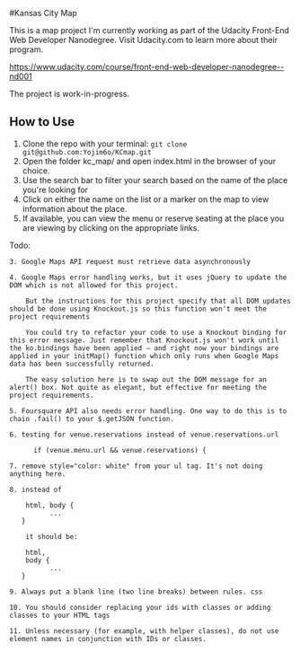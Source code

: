 #Kansas City Map

This is a map project I'm currently working as part of the Udacity Front-End Web Developer Nanodegree. Visit Udacity.com to learn more about their program.

https://www.udacity.com/course/front-end-web-developer-nanodegree--nd001

The project is work-in-progress.

## How to Use

1. Clone the repo with your terminal: `git clone git@github.com:Yojim6o/KCmap.git`
2. Open the folder kc_map/ and open index.html in the browser of your choice.
3. Use the search bar to filter your search based on the name of the place you're looking for
4. Click on either the name on the list or a marker on the map to view information about the place.
5. If available, you can view the menu or reserve seating at the place you are viewing by clicking on the appropriate links.


Todo:

	3. Google Maps API request must retrieve data asynchronously
    
    4. Google Maps error handling works, but it uses jQuery to update the DOM which is not allowed for this project.

    	But the instructions for this project specify that all DOM updates should be done using Knockout.js so this function won't meet the project requirements

		You could try to refactor your code to use a Knockout binding for this error message. Just remember that Knockout.js won't work until the ko.bindings have been applied – and right now your bindings are applied in your initMap() function which only runs when Google Maps data has been successfully returned.

		The easy solution here is to swap out the DOM message for an alert() box. Not quite as elegant, but effective for meeting the project requirements.
    
    5. Foursquare API also needs error handling. One way to do this is to chain .fail() to your $.getJSON function.

    6. testing for venue.reservations instead of venue.reservations.url

          if (venue.menu.url && venue.reservations) {

	7. remove style="color: white" from your ul tag. It's not doing anything here.

	8. instead of

        html, body {
              ...
       }

		it should be:

        html,
        body {
              ...
       }

    9. Always put a blank line (two line breaks) between rules. css

    10. You should consider replacing your ids with classes or adding classes to your HTML tags

    11. Unless necessary (for example, with helper classes), do not use element names in conjunction with IDs or classes.


	